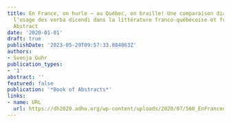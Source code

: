 ```yaml
---
title: En France, on hurle – au Québec, on braille! Une comparaison diachronique de
  l’usage des verba dicendi dans la littérature franco-québécoise et française standard.
  Abstract
date: '2020-01-01'
draft: true
publishDate: '2023-05-29T09:57:33.884863Z'
authors:
- Svenja Guhr
publication_types:
- '1'
abstract: ''
featured: false
publication: '*Book of Abstracts*'
links:
- name: URL
  url: https://dh2020.adho.org/wp-content/uploads/2020/07/560_EnFranceonhurleauQubeconbrailleUnecomparaisondiachroniquedelusagedesverbadicendidanslalittraturefrancoqubcoiseetfranaisestandard.html
---
```


